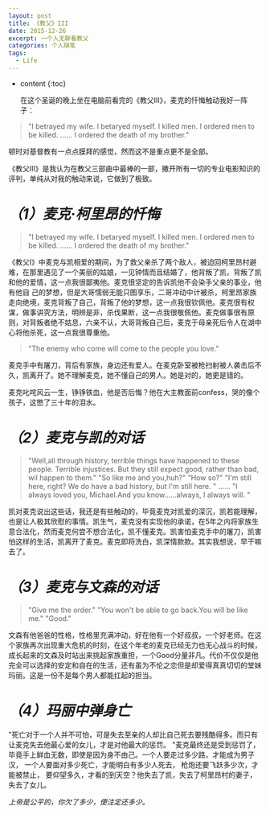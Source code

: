 ```yaml
---
layout: post
title: 《教父》III
date: 2015-12-26
excerpt: 一个人无聊看教父
categories: 个人随笔
tags:
  - Life
---
```


* content
{:toc}

  在这个圣诞的晚上坐在电脑前看完的《教父III》，麦克的忏悔触动我好一阵子：

> "I betrayed my wife. I betaryed myself. I killed men. I ordered men to be killed. ...... I ordered the death of my brother."

顿时对基督教有一点点膜拜的感觉，然而这不是重点更不是全部。

《教父III》是我认为在教父三部曲中最棒的一部，撇开所有一切的专业电影知识的评判，单纯从对我的触动来说，它做到了极致。

# _（1）麦克·柯里昂的忏悔_

> "I betrayed my wife. I betaryed myself. I killed men. I ordered men to be killed. ...... I ordered the death of my brother."

《教父I》中麦克与凯相爱的期间，为了救父亲杀了两个敌人，被迫回柯里昂村避难，在那里遇见了一个美丽的姑娘，一见钟情而且结婚了，他背叛了凯，背叛了凯和他的爱情，这一点我很鄙夷他。麦克很坚定的告诉凯他不会染手父亲的事业，他有他自 己的梦想，但是大哥懦弱无能只图享乐，二哥冲动中计被杀，柯里昂家族走向绝境，麦克背叛了自己，背叛了他的梦想，这一点我很钦佩他。麦克很有权谋，做事讲究方法，明辨是非，杀伐果断，这一点我很敬佩他。麦克做事很有原则，对背叛者绝不姑息，六亲不认，大哥背叛自己后，麦克于母亲死后令人在湖中心将他杀死，这一点我很尊重他。

> "The enemy who come will come to the people you love."

麦克手中有屠刀，背后有家族，身边还有爱人。在麦克卧室被枪扫射被人袭击后不久，凯离开了。她不理解麦克，她不懂自己的男人。她是对的，她更是错的。

麦克叱咤风云一生，铮铮铁血，他是否后悔？他在大主教面前confess，哭的像个孩子，这憋了三十年的泪水。

# _（2）麦克与凯的对话_

> "Well,all through history, terrible things have happened to these people. Terrible injustices. But they still expect good, rather than bad, wil happen to them." "So like me and you,huh?" "How so?" "I'm still here, right? We do have a bad history, but I'm still here. " ...... "I always loved you, Michael.And you know......always, I always will. "

凯对麦克说出这些话，我还是有些触动的，毕竟麦克对凯爱的深沉，凯若能理解，也是让人极其欣慰的事情。凯生气，麦克没有实现他的承诺，在5年之内将家族生意合法化，然而麦克何尝不想合法化，凯不懂麦克。凯害怕麦克手中的屠刀，凯害怕这样的生活，凯离开了麦克。麦克即将洗白，凯深情款款。其实我想说，早干嘛去了。

# _（3）麦克与文森的对话_

> "Give me the order." "You won't be able to go back.You will be like me." "Good."

文森有他爸爸的性格，性格里充满冲动，好在他有一个好叔叔，一个好老师。在这个家族再次出现重大危机的时刻，在这个年老的麦克已经无力也无心战斗的时候，成长起来的文森及时站出来挑起家族重担，一个Good分量非凡。代价不仅仅是他完全可以选择的安定和自在的生活，还有虽为不伦之恋但是却爱得真真切切的堂妹玛丽。这是一份不是每个男人都能扛起的担当。

# _（4）玛丽中弹身亡_

"死亡对于一个人并不可怕，可是失去至亲的人却比自己死去要残酷得多。而只有让麦克失去他最心爱的女儿，才是对他最大的惩罚。 "麦克最终还是受到惩罚了，毕竟手上鲜血无数，即使是因为身不由己。一个人要走过多少路，才能成为男子汉， 一个人要面对多少死亡，才能明白有多少人死去， 枪炮还要飞跃多少次，才能被禁止， 要仰望多久，才看的到天空？他失去了凯，失去了柯里昂村的妻子，失去了女儿。

_上帝是公平的，你欠了多少，便注定还多少。_
